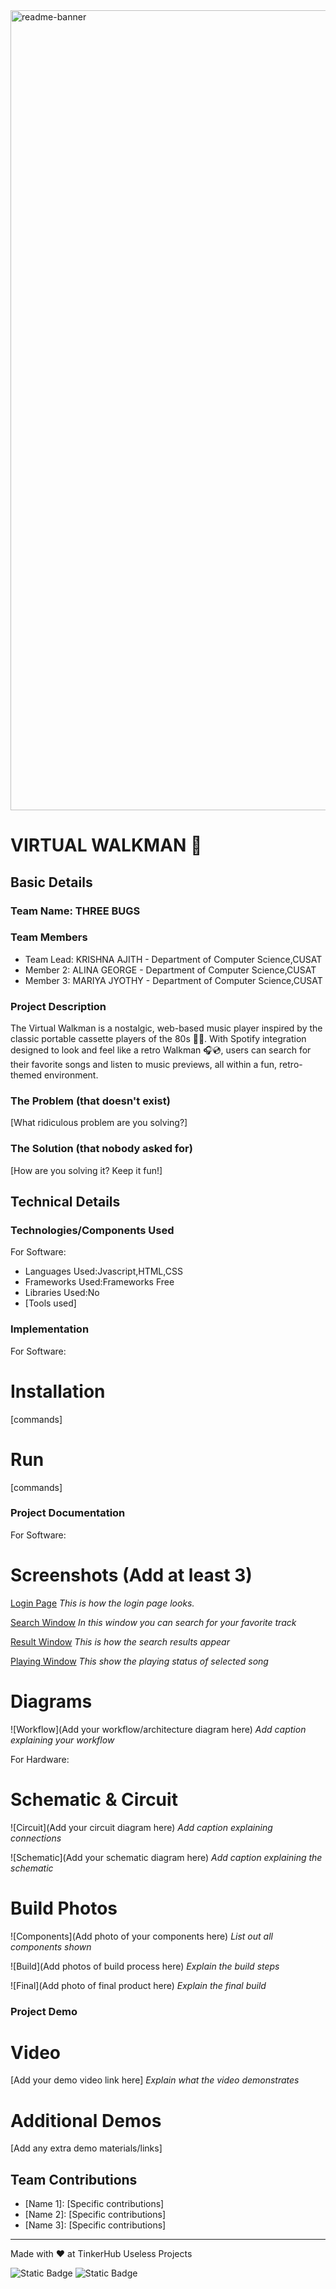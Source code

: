 <img width="1280" alt="readme-banner" src="https://github.com/user-attachments/assets/35332e92-44cb-425b-9dff-27bcf1023c6c">

# VIRTUAL WALKMAN 🎯


## Basic Details
### Team Name: THREE BUGS


### Team Members
- Team Lead: KRISHNA AJITH - Department of Computer Science,CUSAT
- Member 2: ALINA GEORGE - Department of Computer Science,CUSAT
- Member 3: MARIYA JYOTHY - Department of Computer Science,CUSAT

### Project Description
The Virtual Walkman is a nostalgic, web-based music player inspired by the classic portable cassette players of the 80s 📼📼. With Spotify integration designed to look and feel like a retro Walkman 🎧💿, users can search for their favorite songs and listen to music previews, all within a fun, retro-themed environment.

### The Problem (that doesn't exist)
[What ridiculous problem are you solving?]

### The Solution (that nobody asked for)
[How are you solving it? Keep it fun!]

## Technical Details
### Technologies/Components Used
For Software:
- Languages Used:Jvascript,HTML,CSS
- Frameworks Used:Frameworks Free
- Libraries Used:No 
- [Tools used]


### Implementation
For Software:
# Installation
[commands]

# Run
[commands]

### Project Documentation
For Software:

# Screenshots (Add at least 3)
[Login Page](https://drive.google.com/file/d/1RsZOTW5deo1bDdb8Uz51FEk2aWU8uXt0/view?usp=sharing)
*This is how the login page looks.*

[Search Window](https://drive.google.com/file/d/1JfnJreEqAPca4CZbMT8j6cEg50UUjEnW/view?usp=sharing)
*In this window you can search for your favorite track*

[Result Window](https://drive.google.com/file/d/11-JUzzNuyzx7jlITrVw-VznNGRC_dF1Q/view?usp=sharing)
*This is how the search results appear*

[Playing Window](https://drive.google.com/file/d/1j9VSOpD6Gpz5R5AxSr9ugE_JcVG-Epu0/view?usp=sharing)
*This show the playing status of selected song*

# Diagrams
![Workflow](Add your workflow/architecture diagram here)
*Add caption explaining your workflow*

For Hardware:

# Schematic & Circuit
![Circuit](Add your circuit diagram here)
*Add caption explaining connections*

![Schematic](Add your schematic diagram here)
*Add caption explaining the schematic*

# Build Photos
![Components](Add photo of your components here)
*List out all components shown*

![Build](Add photos of build process here)
*Explain the build steps*

![Final](Add photo of final product here)
*Explain the final build*

### Project Demo
# Video
[Add your demo video link here]
*Explain what the video demonstrates*

# Additional Demos
[Add any extra demo materials/links]

## Team Contributions
- [Name 1]: [Specific contributions]
- [Name 2]: [Specific contributions]
- [Name 3]: [Specific contributions]

---
Made with ❤️ at TinkerHub Useless Projects 

![Static Badge](https://img.shields.io/badge/TinkerHub-24?color=%23000000&link=https%3A%2F%2Fwww.tinkerhub.org%2F)
![Static Badge](https://img.shields.io/badge/UselessProject--24-24?link=https%3A%2F%2Fwww.tinkerhub.org%2Fevents%2FQ2Q1TQKX6Q%2FUseless%2520Projects)



